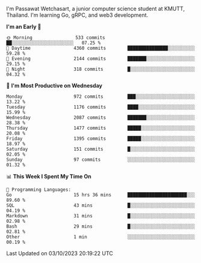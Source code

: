 
I'm Passawat Wetchasart, a junior computer science student at KMUTT, Thailand. I'm learning Go, gRPC, and web3 development.



<!--START_SECTION:waka-->
**I'm an Early 🐤** 

```text
🌞 Morning                533 commits         ██░░░░░░░░░░░░░░░░░░░░░░░   07.25 % 
🌆 Daytime                4360 commits        ███████████████░░░░░░░░░░   59.28 % 
🌃 Evening                2144 commits        ███████░░░░░░░░░░░░░░░░░░   29.15 % 
🌙 Night                  318 commits         █░░░░░░░░░░░░░░░░░░░░░░░░   04.32 % 
```
📅 **I'm Most Productive on Wednesday** 

```text
Monday                   972 commits         ███░░░░░░░░░░░░░░░░░░░░░░   13.22 % 
Tuesday                  1176 commits        ████░░░░░░░░░░░░░░░░░░░░░   15.99 % 
Wednesday                2087 commits        ███████░░░░░░░░░░░░░░░░░░   28.38 % 
Thursday                 1477 commits        █████░░░░░░░░░░░░░░░░░░░░   20.08 % 
Friday                   1395 commits        █████░░░░░░░░░░░░░░░░░░░░   18.97 % 
Saturday                 151 commits         █░░░░░░░░░░░░░░░░░░░░░░░░   02.05 % 
Sunday                   97 commits          ░░░░░░░░░░░░░░░░░░░░░░░░░   01.32 % 
```


📊 **This Week I Spent My Time On** 

```text
💬 Programming Languages: 
Go                       15 hrs 36 mins      ██████████████████████░░░   89.60 % 
SQL                      43 mins             █░░░░░░░░░░░░░░░░░░░░░░░░   04.19 % 
Markdown                 31 mins             █░░░░░░░░░░░░░░░░░░░░░░░░   02.98 % 
Bash                     29 mins             █░░░░░░░░░░░░░░░░░░░░░░░░   02.81 % 
Other                    1 min               ░░░░░░░░░░░░░░░░░░░░░░░░░   00.19 % 
```


 Last Updated on 03/10/2023 20:19:22 UTC
<!--END_SECTION:waka-->

<!--
**markpassawat/markpassawat** is a ✨ _special_ ✨ repository because its `README.md` (this file) appears on your GitHub profile.

Here are some ideas to get you started:

- 🔭 I’m currently working on ...
- 🌱 I’m currently learning ...
- 👯 I’m looking to collaborate on ...
- 🤔 I’m looking for help with ...
- 💬 Ask me about ...
- 📫 How to reach me: ...
- 😄 Pronouns: He/Him
- ⚡ Fun fact: ...
-->
